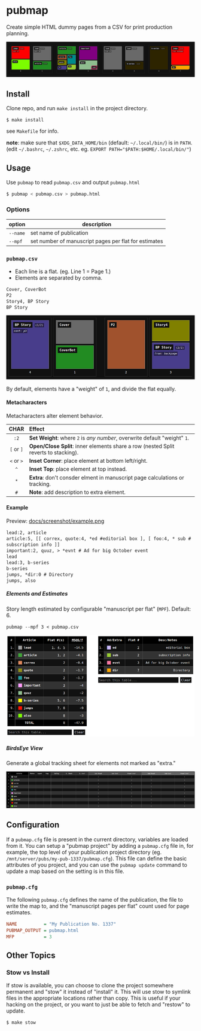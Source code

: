 # pubmap

Create simple HTML dummy pages from a CSV for print production planning.

![screenshot](docs/screenshot/example.png)

## Install

Clone repo, and run `make install` in the project directory.

```
$ make install
```

see `Makefile` for info.

**note**: make sure that `$XDG_DATA_HOME/bin` (default: `~/.local/bin/`) is in
`PATH`. (edit `~/.bashrc`, `~/.zshrc`, etc. eg. `EXPORT PATH="$PATH:$HOME/.local/bin/"`)

## Usage

Use `pubmap` to read `pubmap.csv` and output `pubmap.html`

```sh
$ pubmap < pubmap.csv > pubmap.html
```

### Options

| option   | description                                           |
| -------- | ----------------------------------------------------- |
| `--name` | set name of publication                               |
| `--mpf`  | set number of manuscript pages per flat for estimates |

### `pubmap.csv`

- Each line is a flat. (eg. Line 1 = Page 1.)
- Elements are separated by comma.

```csv
Cover, CoverBot
P2
Story4, BP Story
BP Story
```

![screenshot](docs/screenshot/1234.png)

By default, elements have a "weight" of `1`, and divide the flat equally.

#### Metacharacters

Metacharacters alter element behavior.

|    CHAR    | Effect                                                                               |
| :--------: | :----------------------------------------------------------------------------------- |
|    `:2`    | **Set Weight**: where `2` is _any number_, overwrite default "weight" `1`.           |
| `[` or `]` | **Open/Close Split**: inner elements share a row (nested Split reverts to stacking). |
| `<` or `>` | **Inset Corner**: place element at bottom left/right.                                |
|    `^`     | **Inset Top**: place element at top instead.                                         |
|    `*`     | **Extra**: don't consder elment in manuscript page calculations or tracking.         |
|    `#`     | **Note**: add description to extra element.                                          |

#### Example

Preview: [docs/screenshot/example.png](docs/screenshot/example.png)

```csv
lead:2, article
article:5, [[ correx, quote:4, *ed #editorial box ], [ foo:4, * sub # subscription info ]]
important:2, quuz, > *evnt # Ad for big October event
lead
lead:3, b-series
b-series
jumps, *dir:0 # Directory
jumps, also
```

##### Elements and Estimates

Story length estimated by configurable "manuscript per flat" (`MPF`). Default: 6.

```
pubmap --mpf 3 < pubmap.csv
```

![docs/screenshot/ee.png](docs/screenshot/ee.png)

##### BirdsEye View

Generate a global tracking sheet for elements not marked as "extra."

![docs/screenshot/bev.png](docs/screenshot/bev.png)

## Configuration

If a `pubmap.cfg` file is present in the current directory, variables are loaded
from it. You can setup a "pubmap project" by adding a `pubmap.cfg` file in, for
example, the top level of your publication project directory (eg.
`/mnt/server/pubs/my-pub-1337/pubmap.cfg`). This file can define the basic attributes
of you project, and you can use the `pubmap update` command to update a map
based on the setting is in this file.

### `pubmap.cfg`

The following `pubmap.cfg` defines the name of the publication, the file to
write the map to, and the "manuscript pages per flat" count used for page
estimates.

```cfg
NAME          = "My Publication No. 1337"
PUBMAP_OUTPUT = pubmap.html
MFP           = 3
```

## Other Topics

### Stow vs Install

If stow is available, you can choose to clone the project somewhere permanent
and "stow" it instead of "install" it. This will use stow to symlink files in
the appropriate locations rather than copy. This is useful if your hacking on
the project, or you want to just be able to fetch and "restow" to update.

```
$ make stow
```
